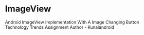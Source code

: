 # ImageView
Android ImageView Implementation With A Image Changing Button
Technology Trends Assignment
Author - Kunalandroid

